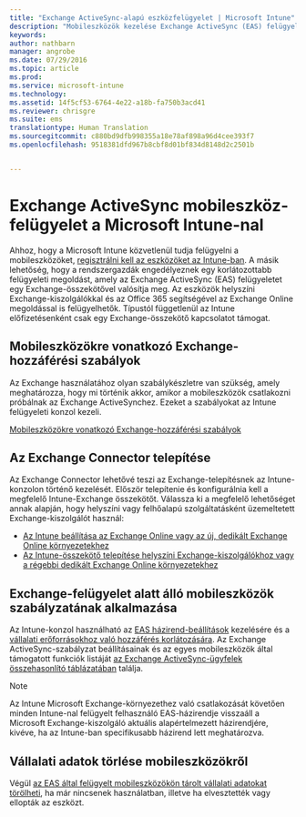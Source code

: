 ```yaml
---
title: "Exchange ActiveSync-alapú eszközfelügyelet | Microsoft Intune"
description: "Mobileszközök kezelése Exchange ActiveSync (EAS) felügyelettel az Exchange-összekötő segítségével"
keywords: 
author: nathbarn
manager: angrobe
ms.date: 07/29/2016
ms.topic: article
ms.prod: 
ms.service: microsoft-intune
ms.technology: 
ms.assetid: 14f5cf53-6764-4e22-a18b-fa750b3acd41
ms.reviewer: chrisgre
ms.suite: ems
translationtype: Human Translation
ms.sourcegitcommit: c880bd9dfb998355a18e78af898a96d4cee393f7
ms.openlocfilehash: 9518381dfd967b8cbf8d01bf834d8148d2c2501b


---
```


# Exchange ActiveSync mobileszköz-felügyelet a Microsoft Intune-nal
Ahhoz, hogy a Microsoft Intune közvetlenül tudja felügyelni a mobileszközöket, [regisztrálni kell az eszközöket az Intune-ban](prerequisites-for-enrollment.md). A másik lehetőség, hogy a rendszergazdák engedélyeznek egy korlátozottabb felügyeleti megoldást, amely az Exchange ActiveSync (EAS) felügyeletet egy Exchange-összekötővel valósítja meg. Az eszközök helyszíni Exchange-kiszolgálókkal és az Office 365 segítségével az Exchange Online megoldással is felügyelhetők. Típustól függetlenül az Intune előfizetésenként csak egy Exchange-összekötő kapcsolatot támogat.

## Mobileszközökre vonatkozó Exchange-hozzáférési szabályok ##

Az Exchange használatához olyan szabálykészletre van szükség, amely meghatározza, hogy mi történik akkor, amikor a mobileszközök csatlakozni próbálnak az Exchange ActiveSynchez. Ezeket a szabályokat az Intune felügyeleti konzol kezeli.

[Mobileszközökre vonatkozó Exchange-hozzáférési szabályok](exchange-access-rules-for-mobile-devices.md)

## Az Exchange Connector telepítése
Az Exchange Connector lehetővé teszi az Exchange-telepítésnek az Intune-konzolon történő kezelését. Először telepítenie és konfigurálnia kell a megfelelő Intune-Exchange összekötőt. Válassza ki a megfelelő lehetőséget annak alapján, hogy helyszíni vagy felhőalapú szolgáltatásként üzemeltetett Exchange-kiszolgálót használ:

-   [Az Intune beállítása az Exchange Online vagy az új, dedikált Exchange Online környezetekhez](intune-service-to-service-exchange-connector.md)
-   [Az Intune-összekötő telepítése helyszíni Exchange-kiszolgálókhoz vagy a régebbi dedikált Exchange Online környezetekhez](intune-on-premises-exchange-connector.md)


## Exchange-felügyelet alatt álló mobileszközök szabályzatának alkalmazása
Az Intune-konzol használható az [EAS házirend-beállítások](exchange-activesync-policy-settings-in-microsoft-intune.md) kezelésére és a [vállalati erőforrásokhoz való hozzáférés korlátozására](restrict-access-to-email-and-o365-services-with-microsoft-intune.md). Az Exchange ActiveSync-szabályzat beállításainak és az egyes mobileszközök által támogatott funkciók listáját [az Exchange ActiveSync-ügyfelek összehasonlító táblázatában](http://go.microsoft.com/fwlink/?LinkId=247270) találja.

> [!NOTE]
> Az Intune Microsoft Exchange-környezethez való csatlakozását követően minden Intune-nal felügyelt felhasználó EAS-házirendje visszaáll a Microsoft Exchange-kiszolgáló aktuális alapértelmezett házirendjére, kivéve, ha az Intune-ban specifikusabb házirend lett meghatározva.

## Vállalati adatok törlése mobileszközökről
Végül [az EAS által felügyelt mobileszközökön tárolt vállalati adatokat törölheti](wipe-for-exchange-managed-mobile-devices.md), ha már nincsenek használatban, illetve ha elvesztették vagy ellopták az eszközt.



<!--HONumber=Sep16_HO4-->


